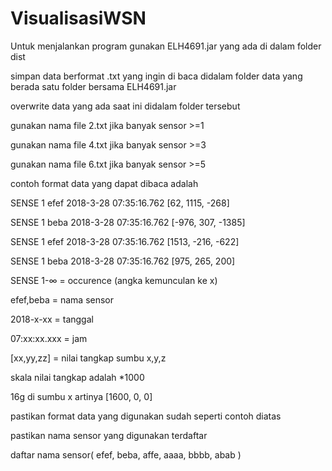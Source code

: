 # VisualisasiWSN

Untuk menjalankan program gunakan ELH4691.jar yang ada di dalam folder dist

simpan data berformat .txt yang ingin di baca didalam folder data yang berada satu folder bersama ELH4691.jar

overwrite data yang ada saat ini didalam folder tersebut

gunakan nama file 2.txt jika banyak sensor >=1

gunakan nama file 4.txt jika banyak sensor >=3

gunakan nama file 6.txt jika banyak sensor >=5


contoh format data yang dapat dibaca adalah

SENSE 1 efef 2018-3-28 07:35:16.762 [62, 1115, -268]

SENSE 1 beba 2018-3-28 07:35:16.762 [-976, 307, -1385]

SENSE 1 efef 2018-3-28 07:35:16.762 [1513, -216, -622]

SENSE 1 beba 2018-3-28 07:35:16.762 [975, 265, 200]


SENSE 1-∞ = occurence (angka kemunculan ke x)

efef,beba = nama sensor

2018-x-xx = tanggal

07:xx:xx.xxx = jam

[xx,yy,zz] = nilai tangkap sumbu x,y,z


skala nilai tangkap adalah *1000

16g di sumbu x artinya [1600, 0, 0]

pastikan format data yang digunakan sudah seperti contoh diatas

pastikan nama sensor yang digunakan terdaftar

daftar nama sensor(
efef, beba,
affe, aaaa,
bbbb, abab
)
